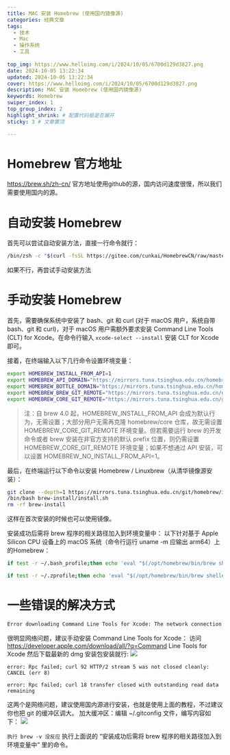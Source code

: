 ```yaml
---
title: MAC 安装 Homebrew (使用国内镜像源)
categories: 经典文章
tags: 
  - 技术
  - Mac
  - 操作系统
  - 工具
  
top_img: https://www.helloimg.com/i/2024/10/05/6700d129d3827.png
date: 2024-10-05 13:22:34
updated: 2024-10-05 13:22:34
cover: https://www.helloimg.com/i/2024/10/05/6700d129d3827.png
description: MAC 安装 Homebrew (使用国内镜像源)
keywords: Homebrew
swiper_index: 1
top_group_index: 2
highlight_shrink: # 配置代码框是否展开
sticky: 3 # 文章置顶

---
```

# Homebrew 官方地址
https://brew.sh/zh-cn/
官方地址使用github的源，国内访问速度很慢，所以我们需要使用国内的源。

# 自动安装 Homebrew

首先可以尝试自动安装方法，直接一行命令就行：

```bash
/bin/zsh -c "$(curl -fsSL https://gitee.com/cunkai/HomebrewCN/raw/master/Homebrew.sh)"
```

如果不行，再尝试手动安装方法

# 手动安装 Homebrew

首先，需要确保系统中安装了 bash、git 和 curl (对于 macOS 用户，系统自带 bash、git 和 curl)，对于 macOS 用户需额外要求安装 Command Line Tools (CLT) for Xcode。在命令行输入 `xcode-select --install` 安装 CLT for Xcode 即可。

接着，在终端输入以下几行命令设置环境变量：

```bash
export HOMEBREW_INSTALL_FROM_API=1
export HOMEBREW_API_DOMAIN="https://mirrors.tuna.tsinghua.edu.cn/homebrew-bottles/api"
export HOMEBREW_BOTTLE_DOMAIN="https://mirrors.tuna.tsinghua.edu.cn/homebrew-bottles"
export HOMEBREW_BREW_GIT_REMOTE="https://mirrors.tuna.tsinghua.edu.cn/git/homebrew/brew.git"
export HOMEBREW_CORE_GIT_REMOTE="https://mirrors.tuna.tsinghua.edu.cn/git/homebrew/homebrew-core.git"
```

> 注：自 brew 4.0 起，HOMEBREW_INSTALL_FROM_API 会成为默认行为，无需设置；大部分用户无需再克隆 homebrew/core 仓库，故无需设置 HOMEBREW_CORE_GIT_REMOTE 环境变量。但若需要运行 brew 的开发命令或者 brew 安装在非官方支持的默认 prefix 位置，则仍需设置 HOMEBREW_CORE_GIT_REMOTE 环境变量；如果不想通过 API 安装，可以设置 HOMEBREW_NO_INSTALL_FROM_API=1。

最后，在终端运行以下命令以安装 Homebrew / Linuxbrew（从清华镜像源安装）：

```bash
git clone --depth=1 https://mirrors.tuna.tsinghua.edu.cn/git/homebrew/install.git brew-install
/bin/bash brew-install/install.sh
rm -rf brew-install
```

这样在首次安装的时候也可以使用镜像。

安装成功后需将 brew 程序的相关路径加入到环境变量中：
以下针对基于 Apple Silicon CPU 设备上的 macOS 系统（命令行运行 uname -m 应输出 arm64）上的Homebrew：

```bash
if test -r ~/.bash_profile;then echo 'eval "$(/opt/homebrew/bin/brew shellenv)"' >> ~/.bash_profile;else touch ~/.bash_profile && echo 'eval "$(/opt/homebrew/bin/brew shellenv)"' >> ~/.bash_profile;fi

if test -r ~/.zprofile;then echo 'eval "$(/opt/homebrew/bin/brew shellenv)"' >> ~/.zprofile;else touch ~/.zprofile && echo 'eval "$(/opt/homebrew/bin/brew shellenv)"' >> ~/.zprofile;fi

```

# 一些错误的解决方式

```bash
Error downloading Command Line Tools for Xcode: The network connection was lost.
```

很明显网络问题，建议手动安装 Command Line Tools for Xcode：
访问 https://developer.apple.com/download/all/?q=Command Line Tools for Xcode 然后下载最新的 dmg 安装包安装就行:
![](https://www.helloimg.com/i/2024/10/05/6700cfb8984d6.png)

`error: Rpc failed; curl 92 HTTP/2 stream 5 was not closed cleanly: CANCEL (err 8)`

`error: Rpc failed; curl 18 transfer closed with outstanding read data remaining`

这两个是网络问题，建议使用国内源进行安装，也就是使用上面的教程，不过建议你也把 git 的缓冲区调大。
加大缓冲区：编辑 ~/.gitconfig 文件，编写内容如下：
![](https://www.helloimg.com/i/2024/10/05/6700cfc9b8df9.png)

`执行 brew -v 没反应`
执行上面说的 “安装成功后需将 brew 程序的相关路径加入到环境变量中” 里的命令。

